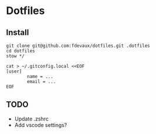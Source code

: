 # Dotfiles

## Install

```
git clone git@github.com:fdevaux/dotfiles.git .dotfiles
cd dotfiles
stow */

cat > ~/.gitconfig.local <<EOF
[user]
        name = ...
        email = ...
EOF
```

## TODO

* Update .zshrc
* Add vscode settings?

